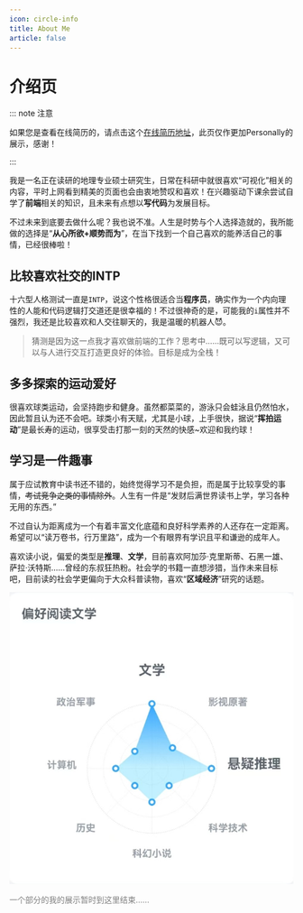 ```yaml
---
icon: circle-info
title: About Me
article: false
---
```


# 介绍页

::: note 注意

如果您是查看在线简历的，请点击这个[在线简历地址](/blog/resume.html)，此页仅作更加Personally的展示，感谢！

:::

我是一名正在读研的地理专业硕士研究生，日常在科研中就很喜欢“可视化”相关的内容，平时上网看到精美的页面也会由衷地赞叹和喜欢！在兴趣驱动下课余尝试自学了**前端**相关的知识，且未来有点想以**写代码**为发展目标。

不过未来到底要去做什么呢？我也说不准。人生是时势与个人选择造就的，我所能做的选择是“**从心所欲+顺势而为**”，在当下找到一个自己喜欢的能养活自己的事情，已经很棒啦！


## 比较喜欢社交的INTP
十六型人格测试一直是`INTP`，说这个性格很适合当**程序员**，确实作为一个内向理性的人能和代码逻辑打交道还是很幸福的！不过很神奇的是，可能我的`i`属性并不强烈，我还是比较喜欢和人交往聊天的，我是温暖的机器人:smiling_imp:。

> 猜测是因为这一点我才喜欢做前端的工作？思考中......既可以写逻辑，又可以与人进行交互打造更良好的体验。目标是成为全栈！

## 多多探索的运动爱好

很喜欢球类运动，会坚持跑步和健身。虽然都菜菜的，游泳只会蛙泳且仍然怕水，因此暂且认为还不会吧。球类小有天赋，尤其是小球，上手很快，据说“**挥拍运动**”是最长寿的运动，很享受击打那一刻的天然的快感~欢迎和我约球！

<HobbyCarousel/>

## 学习是一件趣事

属于应试教育中读书还不错的，始终觉得学习不是负担，而是属于比较享受的事情，~~考试竞争之类的事情除外~~。人生<Badge text="白日梦" type="tip" />有一件是“发财后满世界读书上学，学习各种无用的东西。”

不过自认为距离成为一个有着丰富文化底蕴和良好科学素养的人还存在一定距离。希望可以“读万卷书，行万里路”，成为一个有眼界有学识且平和谦逊的成年人。<Badge text="继续修炼中……" type="important" />

喜欢读小说，偏爱的类型是**推理**、**文学**，目前喜欢阿加莎·克里斯蒂、石黑一雄、萨拉·沃特斯……曾经的东叔狂热粉。社会学的书籍一直想涉猎，当作未来目标吧，目前读的社会学更偏向于大众科普读物，喜欢“**区域经济**”研究的话题。

![微信读书显示的数据（不知道为啥有影视原著这一类）](.vuepress/public/assets/images/intro/dd72241011fcfad96961636359253d7.jpg)


<font color="grey">一个部分的我的展示暂时到这里结束……</font>

<script setup>
  import HobbyCarousel from "@HobbyCarousel";
</script>

